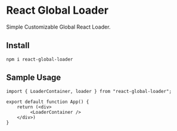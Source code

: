 # React Global Loader

Simple Customizable Global React Loader.

## Install

`npm i react-global-loader`

## Sample Usage

    import { LoaderContainer, loader } from "react-global-loader";

    export default function App() {
    	return (<div>
    		 <LoaderContainer />
    	</div>)
    }
